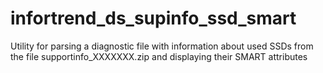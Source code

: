 # infortrend_ds_supinfo_ssd_smart
Utility for parsing a diagnostic file with information about used SSDs from the file supportinfo_XXXXXXX.zip and displaying their SMART attributes
